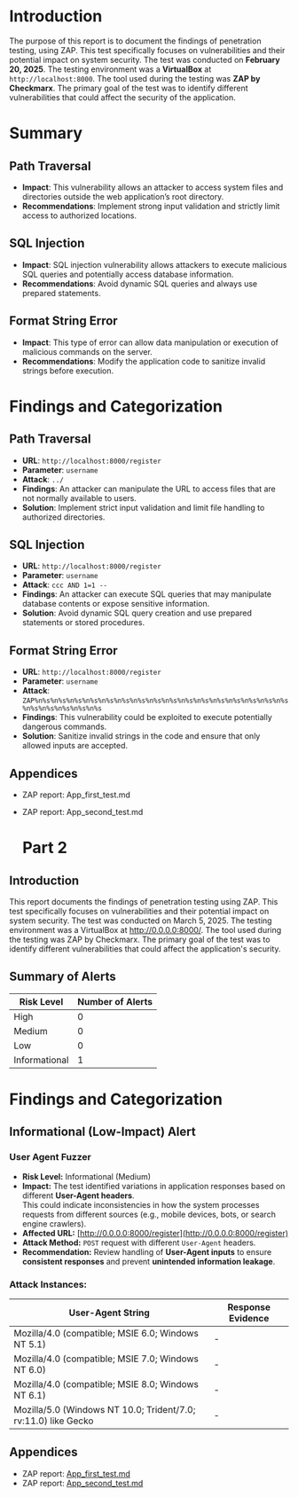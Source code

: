 # Introduction
The purpose of this report is to document the findings of penetration testing, using ZAP. This test specifically focuses on vulnerabilities and their potential impact on system security. The test was conducted on **February 20, 2025**. The testing environment was a **VirtualBox** at `http://localhost:8000`. The tool used during the testing was **ZAP by Checkmarx**. The primary goal of the test was to identify different vulnerabilities that could affect the security of the application.

# Summary
## Path Traversal
- **Impact**: This vulnerability allows an attacker to access system files and directories outside the web application’s root directory.
- **Recommendations**: Implement strong input validation and strictly limit access to authorized locations.

## SQL Injection
- **Impact**: SQL injection vulnerability allows attackers to execute malicious SQL queries and potentially access database information.
- **Recommendations**: Avoid dynamic SQL queries and always use prepared statements.

## Format String Error
- **Impact**: This type of error can allow data manipulation or execution of malicious commands on the server.
- **Recommendations**: Modify the application code to sanitize invalid strings before execution.

# Findings and Categorization
## Path Traversal  
- **URL**: `http://localhost:8000/register`  
- **Parameter**: `username`  
- **Attack**: `../`  
- **Findings**: An attacker can manipulate the URL to access files that are not normally available to users.  
- **Solution**: Implement strict input validation and limit file handling to authorized directories.  

## SQL Injection  
- **URL**: `http://localhost:8000/register`  
- **Parameter**: `username`  
- **Attack**: `ccc AND 1=1 --`  
- **Findings**: An attacker can execute SQL queries that may manipulate database contents or expose sensitive information.  
- **Solution**: Avoid dynamic SQL query creation and use prepared statements or stored procedures.  

## Format String Error  
- **URL**: `http://localhost:8000/register`  
- **Parameter**: `username`  
- **Attack**: `ZAP%n%s%n%s%n%s%n%s%n%s%n%s%n%s%n%s%n%s%n%s%n%s%n%s%n%s%n%s%n%s%n%s%n%s%n%s%n%s%n%s%n%s`  
- **Findings**: This vulnerability could be exploited to execute potentially dangerous commands.  
- **Solution**: Sanitize invalid strings in the code and ensure that only allowed inputs are accepted.
## Appendices
- ZAP report: App_first_test.md
- ZAP report: App_second_test.md

  # Part 2

## Introduction

This report documents the findings of penetration testing using ZAP. This test specifically focuses on vulnerabilities and their potential impact on system security. The test was conducted on March 5, 2025. The testing environment was a VirtualBox at http://0.0.0.0:8000/. The tool used during the testing was ZAP by Checkmarx. The primary goal of the test was to identify different vulnerabilities that could affect the application's security.

## Summary of Alerts

| Risk Level   | Number of Alerts |
|--------------|------------------|
| High         | 0                |
| Medium       | 0                |
| Low          | 0                |
| Informational| 1                |

# Findings and Categorization

## Informational (Low-Impact) Alert  

### User Agent Fuzzer  
- **Risk Level:** Informational (Medium)  
- **Impact:** The test identified variations in application responses based on different **User-Agent headers**.  
  This could indicate inconsistencies in how the system processes requests from different sources (e.g., mobile devices, bots, or search engine crawlers).  
- **Affected URL:** [http://0.0.0.0:8000/register](http://0.0.0.0:8000/register)  
- **Attack Method:** `POST` request with different `User-Agent` headers.  
- **Recommendation:** Review handling of **User-Agent inputs** to ensure **consistent responses** and prevent **unintended information leakage**.  

### Attack Instances:  

| **User-Agent String** | **Response Evidence** |
|----------------------|----------------------|
| Mozilla/4.0 (compatible; MSIE 6.0; Windows NT 5.1) | - |
| Mozilla/4.0 (compatible; MSIE 7.0; Windows NT 6.0) | - |
| Mozilla/4.0 (compatible; MSIE 8.0; Windows NT 6.1) | - |
| Mozilla/5.0 (Windows NT 10.0; Trident/7.0; rv:11.0) like Gecko | - |


## Appendices

- ZAP report: [App_first_test.md](App_first_test.md)
- ZAP report: [App_second_test.md](App_second_test.md)
